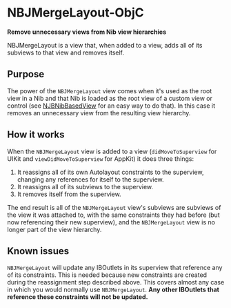 # NBJMergeLayout-ObjC
**Remove unnecessary views from Nib view hierarchies**

NBJMergeLayout is a view that, when added to a view, adds all of its subviews to that view and removes itself.

## Purpose

The power of the `NBJMergeLayout` view comes when it's used as the root view in a Nib and that Nib is loaded as the root view of a custom view or control (see [NJBNibBasedView](https://github.com/BrentleyJones/NBJNibBasedView-ObjC) for an easy way to do that). In this case it removes an unnecessary view from the resulting view hierarchy.

## How it works

When the `NBJMergeLayout` view is added to a view (`didMoveToSuperview` for UIKit and `viewDidMoveToSuperview` for AppKit) it does three things:

1. It reassigns all of its own Autolayout constraints to the superview, changing any references for itself to the superview.
2. It reassigns all of its subviews to the superview.
3. It removes itself from the superview.

The end result is all of the `NBJMergeLayout` view's subviews are subviews of the view it was attached to, with the same constraints they had before (but now referencing their new superview), and the `NBJMergeLayout` view is no longer part of the view hierarchy.

## Known issues

`NBJMergeLayout` will update any IBOutlets in its superview that reference any of its constraints. This is needed because new constraints are created during the reassignment step described above. This covers almost any case in which you would normally use `NBJMergeLayout`. **Any other IBOutlets that reference these constraints will not be updated.**
